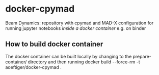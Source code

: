 # docker-cpymad
Beam Dynamics: repository with cpymad and MAD-X configuration for running jupyter notebooks *inside a docker container* e.g. on binder

## How to build docker container
The docker container can be built locally by changing to the prepare-container/ directory and then running
    docker build --force-rm -t aoeftiger/docker-cpymad .
